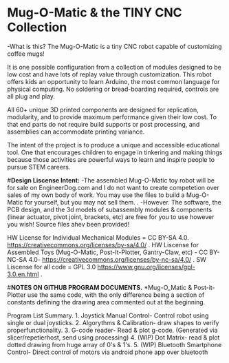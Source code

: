 # Mug-O-Matic & the TINY CNC Collection
-What is this? 
The Mug-O-Matic is a tiny CNC robot capable of customizing coffee mugs! 

It is one possible configuration from a collection of modules designed to be low cost and have lots of replay value through customization. This robot offers kids an opportunity to learn Arduino, the most common language for physical computing. No soldering or bread-boarding required, controls are all plug and play. 

All 60+ unique 3D printed components are designed for replication, modularity, and to provide maximum performance given their low cost. To that end parts do not require build supports or post processing, and assemblies can accommodate printing variance. 

The intent of the project is to produce a unique and accessible educational tool. One that encourages children to engage in tinkering and making things because those activities are powerful ways to learn and inspire people to pursue STEM careers. 

#**Design Liscense Intent:**
-The assembled Mug-O-Matic toy robot will be for sale on EngineerDog.com and I do not want to create competetion over sales of my own body of work. You may use the files to build a Mug-O-Matic for yourself, but you may not sell them.
.
-However. The software, the PCB design, and the 3d models of subassembly modules & components (linear actuator, pivot joint, brackets, etc) are free for you to use however you wish! Source files ahev been provided!  

HW License for Individual Mechanical Modules = CC BY-SA 4.0.
https://creativecommons.org/licenses/by-sa/4.0/
.
HW Liscense for Assembled Toys (Mug-O-Matic, Post-It-Plotter, Gantry-Claw, etc) - CC BY-NC-SA 4.0- https://creativecommons.org/licenses/by-nc-sa/4.0/
.
SW Liscense for all code = GPL 3.0 
https://www.gnu.org/licenses/gpl-3.0.en.html
.


#**NOTES ON GITHUB PROGRAM DOCUMENTS.**
*Mug-O_Matic & Post-it-Plotter use the same code, with the only difference being a section of constants defining the drawing area commented out at the beginning. 

Program List Summary.
    1. Joystick Manual Control- Control robot using single or dual joysticks.
    2. Algorythms & Calibration- draw shapes to verify properfunctionality.
    3. G-code reader- Read & plot g-code. (Generated via slicer/repetierhost, send using processing)
    4. (WIP) Dot Matrix- read & plot dotted drawing from huge array of 0's & 1's. 
    5. (WIP) Bluetooth Smartphone Control- Direct control of motors via android phone app over bluetooth
    
